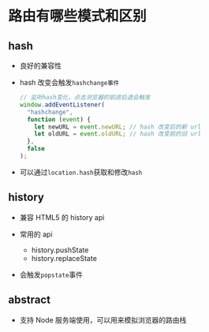 # 路由有哪些模式和区别

## hash

- 良好的兼容性

- hash 改变会触发`hashchange事件`

  ```js
  // 监听hash变化，点击浏览器的前进后退会触发
  window.addEventListener(
    "hashchange",
    function (event) {
      let newURL = event.newURL; // hash 改变后的新 url
      let oldURL = event.oldURL; // hash 改变前的旧 url
    },
    false
  );
  ```

- 可以通过`location.hash`获取和修改`hash`

## history

- 兼容 HTML5 的 history api

- 常用的 api

  - history.pushState
  - history.replaceState

- 会触发`popstate`事件

## abstract

- 支持 Node 服务端使用，可以用来模拟浏览器的路由栈
